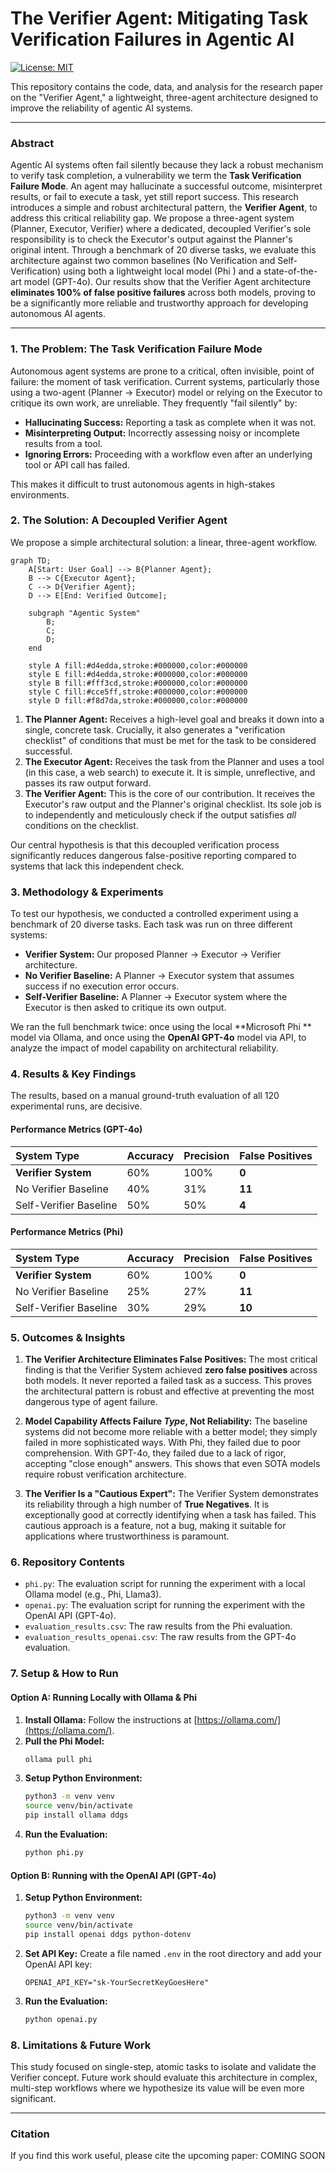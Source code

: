 # The Verifier Agent: Mitigating Task Verification Failures in Agentic AI

[![License: MIT](https://img.shields.io/badge/License-MIT-yellow.svg)](https://opensource.org/licenses/MIT)

This repository contains the code, data, and analysis for the research paper on the "Verifier Agent," a lightweight, three-agent architecture designed to improve the reliability of agentic AI systems.

---

### **Abstract**

Agentic AI systems often fail silently because they lack a robust mechanism to verify task completion, a vulnerability we term the **Task Verification Failure Mode**. An agent may hallucinate a successful outcome, misinterpret results, or fail to execute a task, yet still report success. This research introduces a simple and robust architectural pattern, the **Verifier Agent**, to address this critical reliability gap. We propose a three-agent system (Planner, Executor, Verifier) where a dedicated, decoupled Verifier's sole responsibility is to check the Executor's output against the Planner's original intent. Through a benchmark of 20 diverse tasks, we evaluate this architecture against two common baselines (No Verification and Self-Verification) using both a lightweight local model (Phi ) and a state-of-the-art model (GPT-4o). Our results show that the Verifier Agent architecture **eliminates 100% of false positive failures** across both models, proving to be a significantly more reliable and trustworthy approach for developing autonomous AI agents.

---

### **1. The Problem: The Task Verification Failure Mode**

Autonomous agent systems are prone to a critical, often invisible, point of failure: the moment of task verification. Current systems, particularly those using a two-agent (Planner -> Executor) model or relying on the Executor to critique its own work, are unreliable. They frequently "fail silently" by:
* **Hallucinating Success:** Reporting a task as complete when it was not.
* **Misinterpreting Output:** Incorrectly assessing noisy or incomplete results from a tool.
* **Ignoring Errors:** Proceeding with a workflow even after an underlying tool or API call has failed.

This makes it difficult to trust autonomous agents in high-stakes environments.

### **2. The Solution: A Decoupled Verifier Agent**

We propose a simple architectural solution: a linear, three-agent workflow.

```mermaid
graph TD;
    A[Start: User Goal] --> B{Planner Agent};
    B --> C{Executor Agent};
    C --> D{Verifier Agent};
    D --> E[End: Verified Outcome];

    subgraph "Agentic System"
        B;
        C;
        D;
    end

    style A fill:#d4edda,stroke:#000000,color:#000000
    style E fill:#d4edda,stroke:#000000,color:#000000
    style B fill:#fff3cd,stroke:#000000,color:#000000
    style C fill:#cce5ff,stroke:#000000,color:#000000
    style D fill:#f8d7da,stroke:#000000,color:#000000
```

1.  **The Planner Agent:** Receives a high-level goal and breaks it down into a single, concrete task. Crucially, it also generates a "verification checklist" of conditions that must be met for the task to be considered successful.
2.  **The Executor Agent:** Receives the task from the Planner and uses a tool (in this case, a web search) to execute it. It is simple, unreflective, and passes its raw output forward.
3.  **The Verifier Agent:** This is the core of our contribution. It receives the Executor's raw output and the Planner's original checklist. Its sole job is to independently and meticulously check if the output satisfies *all* conditions on the checklist.

Our central hypothesis is that this decoupled verification process significantly reduces dangerous false-positive reporting compared to systems that lack this independent check.

### **3. Methodology & Experiments**

To test our hypothesis, we conducted a controlled experiment using a benchmark of 20 diverse tasks. Each task was run on three different systems:
* **Verifier System:** Our proposed Planner -> Executor -> Verifier architecture.
* **No Verifier Baseline:** A Planner -> Executor system that assumes success if no execution error occurs.
* **Self-Verifier Baseline:** A Planner -> Executor system where the Executor is then asked to critique its own output.

We ran the full benchmark twice: once using the local **Microsoft Phi ** model via Ollama, and once using the **OpenAI GPT-4o** model via API, to analyze the impact of model capability on architectural reliability.

### **4. Results & Key Findings**

The results, based on a manual ground-truth evaluation of all 120 experimental runs, are decisive.

#### **Performance Metrics (GPT-4o)**

| System Type | Accuracy | Precision | **False Positives** |
| :--- | :--- | :--- | :--- |
| **Verifier System** | 60% | 100% | **0** |
| No Verifier Baseline | 40% | 31% | **11** |
| Self-Verifier Baseline | 50% | 50% | **4** |

#### **Performance Metrics (Phi)**

| System Type | Accuracy | Precision | **False Positives** |
| :--- | :--- | :--- | :--- |
| **Verifier System** | 60% | 100% | **0** |
| No Verifier Baseline | 25% | 27% | **11** |
| Self-Verifier Baseline | 30% | 29% | **10** |

### **5. Outcomes & Insights**

1.  **The Verifier Architecture Eliminates False Positives:** The most critical finding is that the Verifier System achieved **zero false positives** across both models. It never reported a failed task as a success. This proves the architectural pattern is robust and effective at preventing the most dangerous type of agent failure.

2.  **Model Capability Affects Failure *Type*, Not Reliability:** The baseline systems did not become more reliable with a better model; they simply failed in more sophisticated ways. With Phi, they failed due to poor comprehension. With GPT-4o, they failed due to a lack of rigor, accepting "close enough" answers. This shows that even SOTA models require robust verification architecture.

3.  **The Verifier Is a "Cautious Expert":** The Verifier System demonstrates its reliability through a high number of **True Negatives**. It is exceptionally good at correctly identifying when a task has failed. This cautious approach is a feature, not a bug, making it suitable for applications where trustworthiness is paramount.

### **6. Repository Contents**

* `phi.py`: The evaluation script for running the experiment with a local Ollama model (e.g., Phi, Llama3).
* `openai.py`: The evaluation script for running the experiment with the OpenAI API (GPT-4o).
* `evaluation_results.csv`: The raw results from the Phi  evaluation.
* `evaluation_results_openai.csv`: The raw results from the GPT-4o evaluation.

### **7. Setup & How to Run**

#### **Option A: Running Locally with Ollama & Phi**

1.  **Install Ollama:** Follow the instructions at [https://ollama.com/](https://ollama.com/).
2.  **Pull the Phi Model:**
    ```bash
    ollama pull phi
    ```
3.  **Setup Python Environment:**
    ```bash
    python3 -m venv venv
    source venv/bin/activate
    pip install ollama ddgs
    ```
4.  **Run the Evaluation:**
    ```bash
    python phi.py
    ```

#### **Option B: Running with the OpenAI API (GPT-4o)**

1.  **Setup Python Environment:**
    ```bash
    python3 -m venv venv
    source venv/bin/activate
    pip install openai ddgs python-dotenv
    ```
2.  **Set API Key:** Create a file named `.env` in the root directory and add your OpenAI API key:
    ```
    OPENAI_API_KEY="sk-YourSecretKeyGoesHere"
    ```
3.  **Run the Evaluation:**
    ```bash
    python openai.py
    ```

### **8. Limitations & Future Work**

This study focused on single-step, atomic tasks to isolate and validate the Verifier concept. Future work should evaluate this architecture in complex, multi-step workflows where we hypothesize its value will be even more significant.

---

### **Citation**

If you find this work useful, please cite the upcoming paper: COMING SOON
